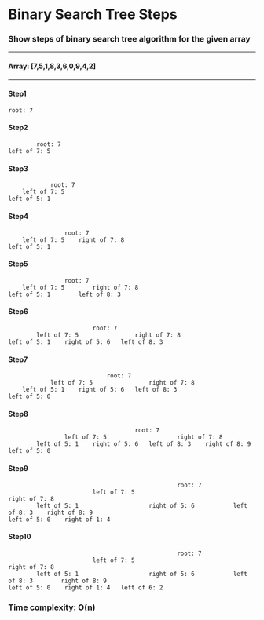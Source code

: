 # Binary Search Tree Steps
### Show steps of binary search tree algorithm for the given array
---
#### **Array: [7,5,1,8,3,6,0,9,4,2]**
---
#### **Step1**
    root: 7

#### **Step2**
            root: 7
    left of 7: 5

#### **Step3**
                root: 7
        left of 7: 5
    left of 5: 1

#### **Step4**
                    root: 7
        left of 7: 5    right of 7: 8
    left of 5: 1

#### **Step5**
                    root: 7
        left of 7: 5        right of 7: 8
    left of 5: 1        left of 8: 3

#### **Step6**
                            root: 7
            left of 7: 5                right of 7: 8
    left of 5: 1    right of 5: 6   left of 8: 3

#### **Step7**
                                root: 7
                left of 7: 5                right of 7: 8
        left of 5: 1    right of 5: 6   left of 8: 3
    left of 5: 0

#### **Step8**
                                        root: 7
                    left of 7: 5                    right of 7: 8
            left of 5: 1    right of 5: 6   left of 8: 3    right of 8: 9
    left of 5: 0    

#### **Step9**
                                                    root: 7
                            left of 7: 5                                    right of 7: 8
            left of 5: 1                    right of 5: 6           left of 8: 3    right of 8: 9
    left of 5: 0    right of 1: 4     

#### **Step10**
                                                    root: 7
                            left of 7: 5                                    right of 7: 8
            left of 5: 1                    right of 5: 6           left of 8: 3        right of 8: 9
    left of 5: 0    right of 1: 4   left of 6: 2

### Time complexity: O(n)


